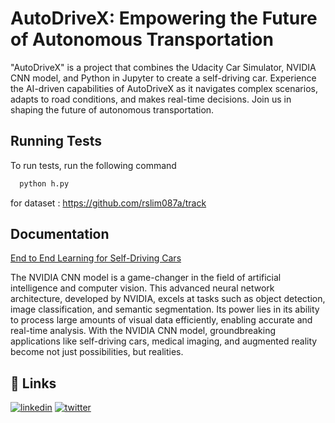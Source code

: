 
# AutoDriveX: Empowering the Future of Autonomous Transportation

"AutoDriveX" is a project that combines the Udacity Car Simulator, NVIDIA CNN model, and Python in Jupyter to create a self-driving car. Experience the AI-driven capabilities of AutoDriveX as it navigates complex scenarios, adapts to road conditions, and makes real-time decisions. Join us in shaping the future of autonomous transportation.

## Running Tests

To run tests, run the following command

```bash
  python h.py
```

for dataset : https://github.com/rslim087a/track
## Documentation

[End to End Learning for Self-Driving Cars](https://images.nvidia.com/content/tegra/automotive/images/2016/solutions/pdf/end-to-end-dl-using-px.pdf)

The NVIDIA CNN model is a game-changer in the field of artificial intelligence and computer vision. This advanced neural network architecture, developed by NVIDIA, excels at tasks such as object detection, image classification, and semantic segmentation. Its power lies in its ability to process large amounts of visual data efficiently, enabling accurate and real-time analysis. With the NVIDIA CNN model, groundbreaking applications like self-driving cars, medical imaging, and augmented reality become not just possibilities, but realities.


## 🔗 Links

[![linkedin](https://img.shields.io/badge/linkedin-0A66C2?style=for-the-badge&logo=linkedin&logoColor=white)](https://www.linkedin.com/in/aayush-aaryan-4a8811277/)
[![twitter](https://img.shields.io/badge/twitter-1DA1F2?style=for-the-badge&logo=twitter&logoColor=white)](https://twitter.com/ayush0_0aryan)

